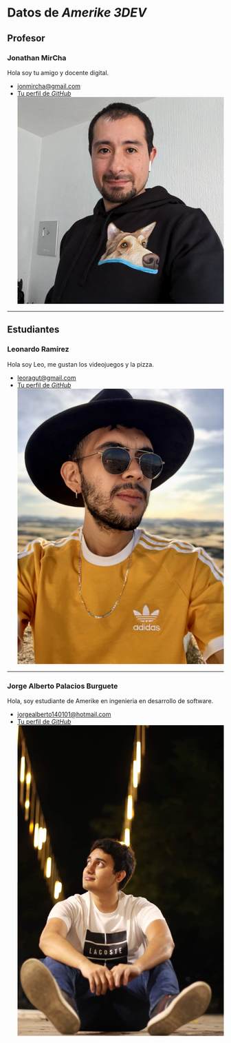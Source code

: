 # Datos de _Amerike 3DEV_

## Profesor

### Jonathan MirCha

Hola soy tu amigo y docente digital.

- [jonmircha@gmail.com](jonmircha@gmail.com)
- [Tu perfil de _GitHub_](https://github.com/jonmircha)
  ![Tu nombre](./img/jonmircha.jpg)

---

## Estudiantes

### Leonardo Ramírez

Hola soy Leo, me gustan los videojuegos y la pizza.

- [leoragut@gmail.com](leoragut@gmail.com)
- [Tu perfil de _GitHub_](https://github.com/LeeonDeChino)
  ![Tu nombre](./img/leo.jpeg)

---

### Jorge Alberto Palacios Burguete

Hola, soy estudiante de Amerike en ingenieria en desarrollo de software.

- [jorgealberto140101@hotmail.com](jorgealberto140101@hotmail.com)
- [Tu perfil de _GitHub_](https://github.com/ElYorchi14)
  ![Jorge Palacios](./img/Yorchi.jpg)